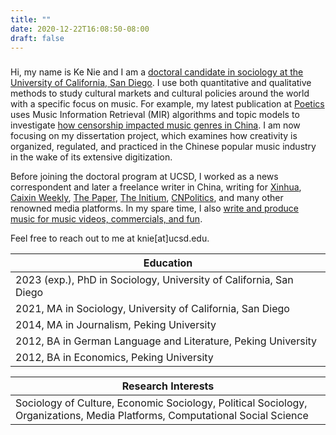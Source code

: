 ```yaml
---
title: ""
date: 2020-12-22T16:08:50-08:00
draft: false
---
```


###

Hi, my name is Ke Nie and I am a [doctoral candidate in sociology at the University of California, San Diego](http://sociology.ucsd.edu/people/graduate-students/ke-nie.html). I use both quantitative and qualitative methods to study cultural markets and cultural policies around the world with a specific focus on music. For example, my latest publication at [Poetics](https://www.journals.elsevier.com/poetics) uses Music Information Retrieval (MIR) algorithms and topic models to investigate [how censorship impacted music genres in China](/posts/hiphop_censorship_computational/). I am now focusing on my dissertation project, which examines how creativity is organized, regulated, and practiced in the Chinese popular music industry in the wake of its extensive digitization.

Before joining the doctoral program at UCSD, I worked as a news correspondent and later a freelance writer in China, writing for [Xinhua](http://www.xinhuanet.com/), [Caixin Weekly](http://weekly.caixin.com/), [The Paper](http://thepaper.cn/), [The Initium](http://theinitium.com/), [CNPolitics](http://cnpolitics.org/), and many other renowned media platforms. In my spare time, I also [write and produce music for music videos, commercials, and fun](https://soundcloud.com/keniejimiproject/).

Feel free to reach out to me at knie[at]ucsd.edu.

| Education |
|---|
| 2023 (exp.), PhD in Sociology, University of California, San Diego |
| 2021, MA in Sociology, University of California, San Diego |
| 2014, MA in Journalism, Peking University |
| 2012, BA in German Language and Literature, Peking University |
| 2012, BA in Economics, Peking University |

| Research Interests |
|---|
| Sociology of Culture, Economic Sociology, Political Sociology, Organizations, Media Platforms, Computational Social Science | 

